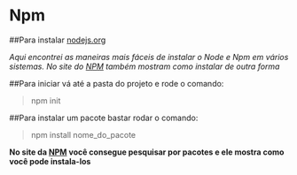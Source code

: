 # Npm

##Para instalar
[nodejs.org](https://nodejs.org/en/download/package-manager/)

*Aqui encontrei as maneiras mais fáceis de instalar o Node e Npm em vários sistemas.*
*No site do [NPM](https://docs.npmjs.com/getting-started/installing-node) também mostram como instalar de outra forma*

##Para iniciar vá até a pasta do projeto e rode o comando:
> npm init

##Para instalar um pacote bastar rodar o comando:
> npm install nome_do_pacote

**No site da [NPM](https://www.npmjs.com/) você consegue pesquisar por pacotes e ele mostra como você pode instala-los**
